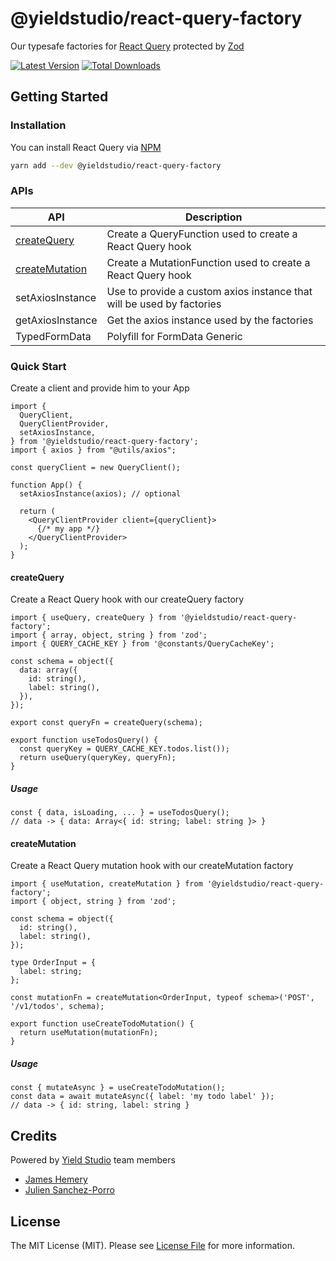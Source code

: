 # @yieldstudio/react-query-factory

Our typesafe factories for [React Query](https://tanstack.com) protected by [Zod](https://zod.dev)

[![Latest Version](https://img.shields.io/github/release/yieldstudio/react-query-factory?style=flat-square)](https://github.com/yieldstudio/react-query-factory/releases)
[![Total Downloads](https://img.shields.io/npm/dt/@yieldstudio/react-query-factory?style=flat-square)](https://www.npmjs.com/package/@yieldstudio/react-query-factory)

## Getting Started

### Installation

You can install React Query via [NPM](https://npmjs.com)

```sh
yarn add --dev @yieldstudio/react-query-factory
```

### APIs

| API | Description |
| ----- | ----- |
| [createQuery](#createquery) | Create a QueryFunction used to create a React Query hook |
| [createMutation](#createmutation) | Create a MutationFunction used to create a React Query hook |
| setAxiosInstance | Use to provide a custom axios instance that will be used by factories |
| getAxiosInstance | Get the axios instance used by the factories |
| TypedFormData | Polyfill for FormData Generic |

### Quick Start

Create a client and provide him to your App

```tsx
import { 
  QueryClient, 
  QueryClientProvider,
  setAxiosInstance,
} from '@yieldstudio/react-query-factory';
import { axios } from "@utils/axios";

const queryClient = new QueryClient();

function App() {
  setAxiosInstance(axios); // optional

  return (
    <QueryClientProvider client={queryClient}>
      {/* my app */}
    </QueryClientProvider>
  );
}
```

#### createQuery

Create a React Query hook with our createQuery factory

```tsx
import { useQuery, createQuery } from '@yieldstudio/react-query-factory';
import { array, object, string } from 'zod';
import { QUERY_CACHE_KEY } from '@constants/QueryCacheKey';

const schema = object({
  data: array({
    id: string(),
    label: string(),
  }),
});

export const queryFn = createQuery(schema);

export function useTodosQuery() {
  const queryKey = QUERY_CACHE_KEY.todos.list());
  return useQuery(queryKey, queryFn);
}
```

##### Usage

```tsx
const { data, isLoading, ... } = useTodosQuery();
// data -> { data: Array<{ id: string; label: string }> }
```

#### createMutation

Create a React Query mutation hook with our createMutation factory

```tsx
import { useMutation, createMutation } from '@yieldstudio/react-query-factory';
import { object, string } from 'zod';

const schema = object({
  id: string(),
  label: string(),
});

type OrderInput = {
  label: string;
};

const mutationFn = createMutation<OrderInput, typeof schema>('POST', '/v1/todos', schema);

export function useCreateTodoMutation() {
  return useMutation(mutationFn);
}

```

##### Usage

```tsx
const { mutateAsync } = useCreateTodoMutation();
const data = await mutateAsync({ label: 'my todo label' });
// data -> { id: string, label: string }
```

## Credits

Powered by [Yield Studio](https://www.yieldstudio.fr/) team members

- [James Hemery](https://github.com/jameshemery)
- [Julien Sanchez-Porro](https://github.com/qwisty)

## License

The MIT License (MIT). Please see [License File](LICENSE.md) for more information.
